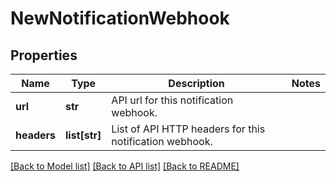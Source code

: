 # NewNotificationWebhook

## Properties
Name | Type | Description | Notes
------------ | ------------- | ------------- | -------------
**url** | **str** | API url for this notification webhook. | 
**headers** | **list[str]** | List of API HTTP headers for this notification webhook. | 

[[Back to Model list]](../README.md#documentation-for-models) [[Back to API list]](../README.md#documentation-for-api-endpoints) [[Back to README]](../README.md)



